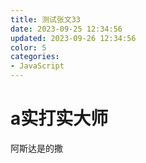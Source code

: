 ```yaml
---
title: 测试张文33
date: 2023-09-25 12:34:56
updated: 2023-09-26 12:34:56
color: 5
categories: 
- JavaScript
---
```


# a实打实大师

阿斯达是的撒
